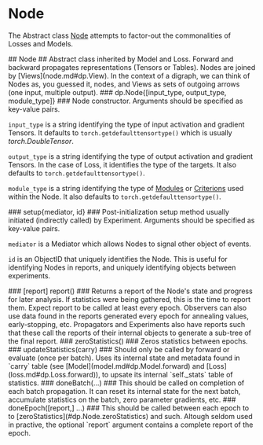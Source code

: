 # Node #
The Abstract class [Node](#dp.Node) attempts to factor-out the commonalities of 
Losses and Models.

<a name="dp.Node"/>
## Node ##
Abstract class inherited by Model and Loss.
Forward and backward propagates representations (Tensors or Tables).
Nodes are joined by [Views](node.md#dp.View). In the context of a digraph, 
we can think of Nodes as, you guessed it, nodes, and Views as sets of outgoing arrows (one input, multiple output).

<a name="dp.Node.__init"/>
### dp.Node{[input_type, output_type, module_type]} ###
Node constructor. Arguments should be specified as key-value pairs. 

`input_type` is a string identifying the type of input activation and gradient Tensors. It defaults to 
`torch.getdefaulttensortype()` which is usually _torch.DoubleTensor_.

`output_type` is a string identifying the type of output activation and gradient Tensors. In the case of 
Loss, it identifies the type of the targets. It also defaults to `torch.getdefaulttensortype()`.

`module_type` is a string identifying the type of [Modules](https://github.com/torch/nn/blob/master/doc/module.md#module) 
or [Criterions](https://github.com/torch/nn/blob/master/doc/criterion.md#nn.Criterion) used within the Node. It also defaults to 
`torch.getdefaulttensortype()`.

<a name="dp.Node.setup"/>
### setup{mediator, id} ###
Post-initialization setup method usually initiated (indirectly called) by Experiment. 
Arguments should be specified as key-value pairs. 

`mediator` is a Mediator which allows Nodes to signal other object of events.

`id` is an ObjectID that uniquely identifies the Node. This is useful for identifying 
Nodes in reports, and uniquely identifying objects between experiments.

<a name="dp.Node.report"/>
### [report] report() ###
Returns a report of the Node's state and progress for later analysis. 
If statistics were being gathered, this is the time to report them.
Expect report to be called at least every epoch.
Observers can also use data found in the reports generated every epoch for annealing 
values, early-stopping, etc. Propagators and Experiments also have reports such that these 
call the reports of their internal objects to generate a sub-tree of the final report.

<a name="dp.Node.zeroStatistics"/>
### zeroStatistics() ###
Zeros statistics between epochs.

<a name="dp.Node.updateStatistics"/>
### updateStatistics(carry) ###
Should only be called by forward or evaluate (once per batch). Uses 
its internal state and metadata found in `carry` table (see [Model](model.md#dp.Model.forward) and [Loss](loss.md#dp.Loss.forward)), 
to upsate its internal `self._stats` table of statistics.

<a name="dp.Node.doneBatch"/>
### doneBatch(...) ###
This should be called on completion of each batch propagation. It can reset its internal state for the next batch, accumulate statistics on the batch, 
zero parameter gradients, etc.

<a name="dp.Node.doneEpoch"/>
### doneEpoch([report,] ...) ###
This should be called between each epoch to to [zeroStatistics](#dp.Node.zeroStatistics) and such. 
Altough seldom used in practive, the optional `report` argument contains a complete report of the epoch. 
